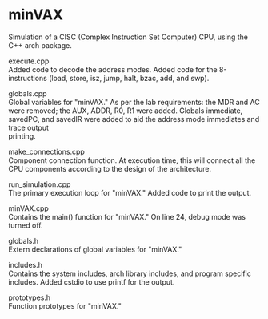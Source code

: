minVAX
======

Simulation of a CISC (Complex Instruction Set Computer) CPU, using the C++ arch package.

execute.cpp  
	Added code to decode the address modes. Added code for the 8-instructions (load, store, isz, jump, halt, bzac, add, and swp).  

globals.cpp  
	Global variables for "minVAX." As per the lab requirements: the MDR and AC were removed; the AUX, ADDR, R0, R1 were added. Globals immediate, savedPC, and savedIR were added to aid the address mode immediates and trace output   
	printing.  
	  
make_connections.cpp  
	Component connection function. At execution time, this will connect all the CPU components according to the design of the architecture.  
	  
run_simulation.cpp  
	The primary execution loop for "minVAX." Added code to print the output.  
	  
minVAX.cpp  
	Contains the main() function for "minVAX." On line 24, debug mode was turned off.  
		  
globals.h  
	Extern declarations of global variables for "minVAX."  
	  
includes.h  
	Contains the system includes, arch library includes, and program specific includes. Added cstdio to use printf for the output.  
	  
prototypes.h  
	Function prototypes for "minVAX."  

